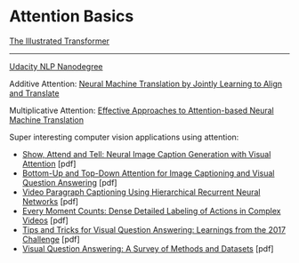# Attention Basics


[The Illustrated Transformer](https://jalammar.github.io/illustrated-transformer/)


-----
[Udacity NLP Nanodegree](https://eu.udacity.com/course/natural-language-processing-nanodegree--nd892)

Additive Attention: [Neural Machine Translation by Jointly Learning to Align and Translate](https://arxiv.org/abs/1409.0473)

Multiplicative Attention: [Effective Approaches to Attention-based Neural Machine Translation](https://arxiv.org/abs/1508.04025)

Super interesting computer vision applications using attention:
- [Show, Attend and Tell: Neural Image Caption Generation with Visual Attention](https://arxiv.org/pdf/1502.03044.pdf) [pdf]
- [Bottom-Up and Top-Down Attention for Image Captioning and Visual Question Answering](https://arxiv.org/pdf/1707.07998.pdf) [pdf]
- [Video Paragraph Captioning Using Hierarchical Recurrent Neural Networks](https://www.cv-foundation.org/openaccess/content_cvpr_2016/app/S19-04.pdf) [pdf]
- [Every Moment Counts: Dense Detailed Labeling of Actions in Complex Videos](https://arxiv.org/pdf/1507.05738.pdf) [pdf]
- [Tips and Tricks for Visual Question Answering: Learnings from the 2017 Challenge](https://arxiv.org/pdf/1708.02711.pdf) [pdf]
- [Visual Question Answering: A Survey of Methods and Datasets](https://arxiv.org/pdf/1607.05910.pdf) [pdf]
